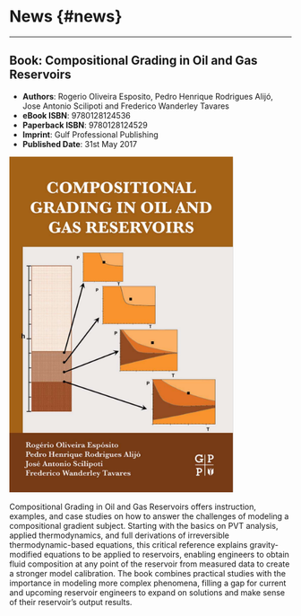 News {#news}
============

--------------------------------------------------------------------------------------------------------
Book: Compositional Grading in Oil and Gas Reservoirs
--------------------------------------------------------------------------------------------------------



* __Authors__: Rogerio Oliveira Esposito, Pedro Henrique Rodrigues Alijó, Jose Antonio Scilipoti and Frederico Wanderley Tavares
* __eBook ISBN__: 9780128124536
* __Paperback ISBN__: 9780128124529
* __Imprint__: Gulf Professional Publishing
* __Published Date__: 31st May 2017


<img src="../images/news/Esposito_et_al_2017.jpg" width="400">

Compositional Grading in Oil and Gas Reservoirs offers instruction, examples, and case studies on how to answer the challenges of modeling
a compositional gradient subject. Starting with the basics on PVT analysis, applied thermodynamics, and full derivations of irreversible 
thermodynamic-based equations, this critical reference explains gravity-modified equations to be applied to reservoirs, enabling engineers 
to obtain fluid composition at any point of the reservoir from measured data to create a stronger model calibration. The book combines practical
studies with the importance in modeling more complex phenomena, filling a gap for current and upcoming reservoir engineers to expand on solutions
and make sense of their reservoir’s output results. 

